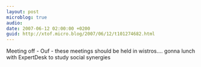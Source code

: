 ```yaml
---
layout: post
microblog: true
audio: 
date: 2007-06-12 02:00:00 +0200
guid: http://xtof.micro.blog/2007/06/12/t101274682.html
---
```

Meeting off - Ouf - these meetings should be held in wistros.... gonna lunch with ExpertDesk to study social synergies
